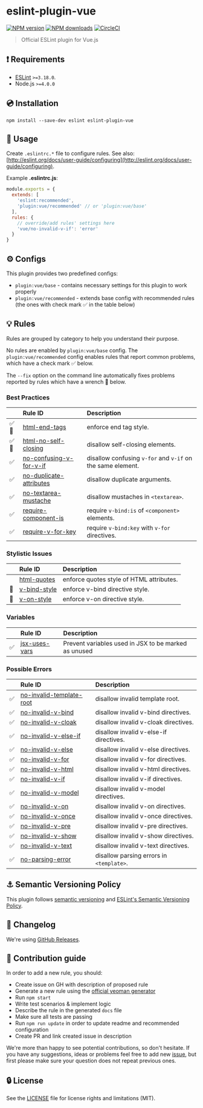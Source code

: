 # eslint-plugin-vue

[![NPM version](https://img.shields.io/npm/v/eslint-plugin-vue.svg?style=flat)](https://npmjs.org/package/eslint-plugin-vue)
[![NPM downloads](https://img.shields.io/npm/dm/eslint-plugin-vue.svg?style=flat)](https://npmjs.org/package/eslint-plugin-vue)
[![CircleCI](https://circleci.com/gh/vuejs/eslint-plugin-vue.svg?style=svg)](https://circleci.com/gh/vuejs/eslint-plugin-vue)

> Official ESLint plugin for Vue.js

## :exclamation: Requirements

- [ESLint](http://eslint.org/) `>=3.18.0`.
- Node.js `>=4.0.0`

## :cd: Installation

```
npm install --save-dev eslint eslint-plugin-vue
```

## :rocket: Usage

Create `.eslintrc.*` file to configure rules. See also: [http://eslint.org/docs/user-guide/configuring](http://eslint.org/docs/user-guide/configuring).

Example **.eslintrc.js**:

```javascript
module.exports = {
  extends: [
    'eslint:recommended',
    'plugin:vue/recommended' // or 'plugin:vue/base'
  ],
  rules: {
    // override/add rules' settings here
    'vue/no-invalid-v-if': 'error'
  }
}
```

## ⚙ Configs

This plugin provides two predefined configs:
- `plugin:vue/base` - contains necessary settings for this plugin to work properly
- `plugin:vue/recommended` - extends base config with recommended rules (the ones with check mark :white_check_mark: in the table below)

## :bulb: Rules

Rules are grouped by category to help you understand their purpose.

No rules are enabled by `plugin:vue/base` config. The `plugin:vue/recommended` config enables rules that report common problems, which have a check mark :white_check_mark: below.

The `--fix` option on the command line automatically fixes problems reported by rules which have a wrench :wrench: below.

<!--RULES_TABLE_START-->

### Best Practices

|    | Rule ID | Description |
|:---|:--------|:------------|
| :white_check_mark::wrench: | [html-end-tags](./docs/rules/html-end-tags.md) | enforce end tag style. |
| :white_check_mark::wrench: | [html-no-self-closing](./docs/rules/html-no-self-closing.md) | disallow self-closing elements. |
| :white_check_mark: | [no-confusing-v-for-v-if](./docs/rules/no-confusing-v-for-v-if.md) | disallow confusing `v-for` and `v-if` on the same element. |
| :white_check_mark: | [no-duplicate-attributes](./docs/rules/no-duplicate-attributes.md) | disallow duplicate arguments. |
| :white_check_mark: | [no-textarea-mustache](./docs/rules/no-textarea-mustache.md) | disallow mustaches in `<textarea>`. |
| :white_check_mark: | [require-component-is](./docs/rules/require-component-is.md) | require `v-bind:is` of `<component>` elements. |
| :white_check_mark: | [require-v-for-key](./docs/rules/require-v-for-key.md) | require `v-bind:key` with `v-for` directives. |


### Stylistic Issues

|    | Rule ID | Description |
|:---|:--------|:------------|
|  | [html-quotes](./docs/rules/html-quotes.md) | enforce quotes style of HTML attributes. |
| :wrench: | [v-bind-style](./docs/rules/v-bind-style.md) | enforce v-bind directive style. |
| :wrench: | [v-on-style](./docs/rules/v-on-style.md) | enforce v-on directive style. |


### Variables

|    | Rule ID | Description |
|:---|:--------|:------------|
| :white_check_mark: | [jsx-uses-vars](./docs/rules/jsx-uses-vars.md) | Prevent variables used in JSX to be marked as unused |


### Possible Errors

|    | Rule ID | Description |
|:---|:--------|:------------|
| :white_check_mark: | [no-invalid-template-root](./docs/rules/no-invalid-template-root.md) | disallow invalid template root. |
| :white_check_mark: | [no-invalid-v-bind](./docs/rules/no-invalid-v-bind.md) | disallow invalid v-bind directives. |
| :white_check_mark: | [no-invalid-v-cloak](./docs/rules/no-invalid-v-cloak.md) | disallow invalid v-cloak directives. |
| :white_check_mark: | [no-invalid-v-else-if](./docs/rules/no-invalid-v-else-if.md) | disallow invalid v-else-if directives. |
| :white_check_mark: | [no-invalid-v-else](./docs/rules/no-invalid-v-else.md) | disallow invalid v-else directives. |
| :white_check_mark: | [no-invalid-v-for](./docs/rules/no-invalid-v-for.md) | disallow invalid v-for directives. |
| :white_check_mark: | [no-invalid-v-html](./docs/rules/no-invalid-v-html.md) | disallow invalid v-html directives. |
| :white_check_mark: | [no-invalid-v-if](./docs/rules/no-invalid-v-if.md) | disallow invalid v-if directives. |
| :white_check_mark: | [no-invalid-v-model](./docs/rules/no-invalid-v-model.md) | disallow invalid v-model directives. |
| :white_check_mark: | [no-invalid-v-on](./docs/rules/no-invalid-v-on.md) | disallow invalid v-on directives. |
| :white_check_mark: | [no-invalid-v-once](./docs/rules/no-invalid-v-once.md) | disallow invalid v-once directives. |
| :white_check_mark: | [no-invalid-v-pre](./docs/rules/no-invalid-v-pre.md) | disallow invalid v-pre directives. |
| :white_check_mark: | [no-invalid-v-show](./docs/rules/no-invalid-v-show.md) | disallow invalid v-show directives. |
| :white_check_mark: | [no-invalid-v-text](./docs/rules/no-invalid-v-text.md) | disallow invalid v-text directives. |
| :white_check_mark: | [no-parsing-error](./docs/rules/no-parsing-error.md) | disallow parsing errors in `<template>`. |

<!--RULES_TABLE_END-->

## :anchor: Semantic Versioning Policy

This plugin follows [semantic versioning](http://semver.org/) and [ESLint's Semantic Versioning Policy](https://github.com/eslint/eslint#semantic-versioning-policy).

## :newspaper: Changelog

We're using [GitHub Releases](https://github.com/vuejs/eslint-plugin-vue/releases).

## :beers: Contribution guide

In order to add a new rule, you should:
- Create issue on GH with description of proposed rule
- Generate a new rule using the [official yeoman generator](https://github.com/eslint/generator-eslint)
- Run `npm start`
- Write test scenarios & implement logic
- Describe the rule in the generated `docs` file
- Make sure all tests are passing
- Run `npm run update` in order to update readme and recommended configuration
- Create PR and link created issue in description

We're more than happy to see potential contributions, so don't hesitate. If you have any suggestions, ideas or problems feel free to add new [issue](https://github.com/vuejs/eslint-plugin-vue/issues), but first please make sure your question does not repeat previous ones.

## :lock: License

See the [LICENSE](LICENSE) file for license rights and limitations (MIT).
